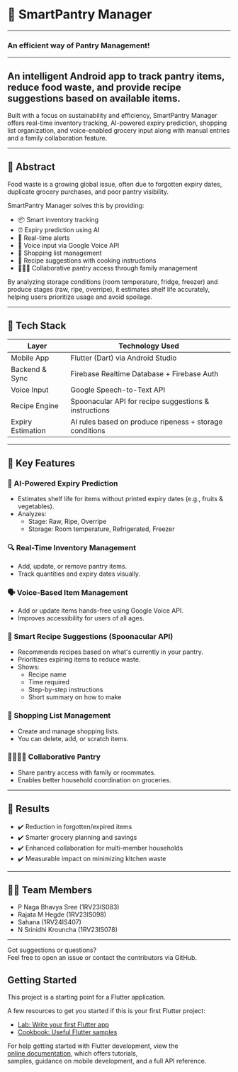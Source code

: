 # 🧠 SmartPantry Manager
---

### An efficient way of Pantry Management!

---

## An intelligent Android app to track pantry items, reduce food waste, and provide recipe suggestions based on available items.

Built with a focus on sustainability and efficiency, SmartPantry Manager offers real-time inventory tracking, AI-powered expiry prediction, shopping list organization, and voice-enabled grocery input along with manual entries and a family collaboration feature.

---

## 📌 Abstract

Food waste is a growing global issue, often due to forgotten expiry dates, duplicate grocery purchases, and poor pantry visibility.

SmartPantry Manager solves this by providing:

- 📦 Smart inventory tracking  
- ⏰ Expiry prediction using AI  
- 🔔 Real-time alerts  
- 📱 Voice input via Google Voice API  
- 🛒 Shopping list management  
- 🍲 Recipe suggestions with cooking instructions  
- 👨‍👩‍👧 Collaborative pantry access through family management

By analyzing storage conditions (room temperature, fridge, freezer) and produce stages (raw, ripe, overripe), it estimates shelf life accurately, helping users prioritize usage and avoid spoilage.

---

## 🔧 Tech Stack

| Layer              | Technology Used                                       |
|--------------------|--------------------------------------------------------|
| Mobile App         | Flutter (Dart) via Android Studio                     |
| Backend & Sync     | Firebase Realtime Database + Firebase Auth            |
| Voice Input        | Google Speech-to-Text API                             |
| Recipe Engine      | Spoonacular API for recipe suggestions & instructions |
| Expiry Estimation  | AI rules based on produce ripeness + storage conditions |

---

## 🚀 Key Features

### 🧠 AI-Powered Expiry Prediction
- Estimates shelf life for items without printed expiry dates (e.g., fruits & vegetables).
- Analyzes:
  - Stage: Raw, Ripe, Overripe  
  - Storage: Room temperature, Refrigerated, Freezer


### 🔍 Real-Time Inventory Management
- Add, update, or remove pantry items.
- Track quantities and expiry dates visually.

### 🗣️ Voice-Based Item Management
- Add or update items hands-free using Google Voice API.
- Improves accessibility for users of all ages.


### 🍲 Smart Recipe Suggestions (Spoonacular API)
- Recommends recipes based on what's currently in your pantry.
- Prioritizes expiring items to reduce waste.
- Shows:
  - Recipe name  
  - Time required  
  - Step-by-step instructions  
  - Short summary on how to make  

### 🛒 Shopping List Management
- Create and manage shopping lists.
- You can delete, add, or scratch items.

### 👨‍👩‍👧‍👦 Collaborative Pantry
- Share pantry access with family or roommates.
- Enables better household coordination on groceries.

---

## 🧪 Results

- ✔️ Reduction in forgotten/expired items  
- ✔️ Smarter grocery planning and savings  
- ✔️ Enhanced collaboration for multi-member households  
- ✔️ Measurable impact on minimizing kitchen waste  

---

## 🧑‍💻 Team Members

- P Naga Bhavya Sree (1RV23IS083)  
- Rajata M Hegde (1RV23IS098)  
- Sahana (1RV24IS407)  
- N Srinidhi Krouncha (1RV23IS078)  

---

Got suggestions or questions?  
Feel free to open an issue or contact the contributors via GitHub.



## Getting Started

This project is a starting point for a Flutter application.

A few resources to get you started if this is your first Flutter project:

- [Lab: Write your first Flutter app](https://docs.flutter.dev/get-started/codelab)  
- [Cookbook: Useful Flutter samples](https://docs.flutter.dev/cookbook)

For help getting started with Flutter development, view the  
[online documentation](https://docs.flutter.dev/), which offers tutorials,  
samples, guidance on mobile development, and a full API reference.
